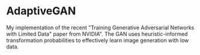 # AdaptiveGAN
My implementation of the recent "Training Generative Adversarial Networks with Limited Data" paper from NVIDIA". The GAN uses heuristic-informed transformation probabilities to effectively learn image generation with low data.
